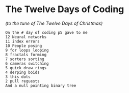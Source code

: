 # The Twelve Days of Coding
*(to the tune of The Twelve Days of Christmas)*
```
On the # day of coding p5 gave to me
12 Neural networks
11 index errors
10 People posing
9 for loops looping
8 fractals forming
7 sorters sorting
6 cameras switching
5 quick draw rings
4 derping boids
3 this dots
2 pull requests
And a null pointing binary tree
